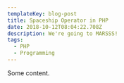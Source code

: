 ```yaml
---
templateKey: blog-post
title: Spaceship Operator in PHP
date: 2018-10-12T08:04:22.708Z
description: We're going to MARSSS!
tags:
  - PHP
  - Programming
---
```

Some content.
